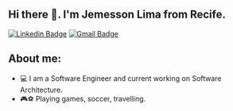 ## Hi there 👋. I'm Jemesson Lima from Recife.
[![Linkedin Badge](https://img.shields.io/badge/-Jemesson%20Lima-6633cc?style=flat-square&logo=Linkedin&logoColor=white&link=https://www.linkedin.com/in/jemessonlima/)](https://www.linkedin.com/in/jemessonlima)
[![Gmail Badge](https://img.shields.io/badge/-jemessonlima%40gmail.com-6633cc?style=flat-square&logo=Gmail&logoColor=white&link=mailto:jemessonlima@gmail.com)](mailto:jemessonlima@gmail.com)

## About me:
- 💻 I am a Software Engineer and current working on Software Architecture.
- 🎮⚽ Playing games, soccer, travelling.
